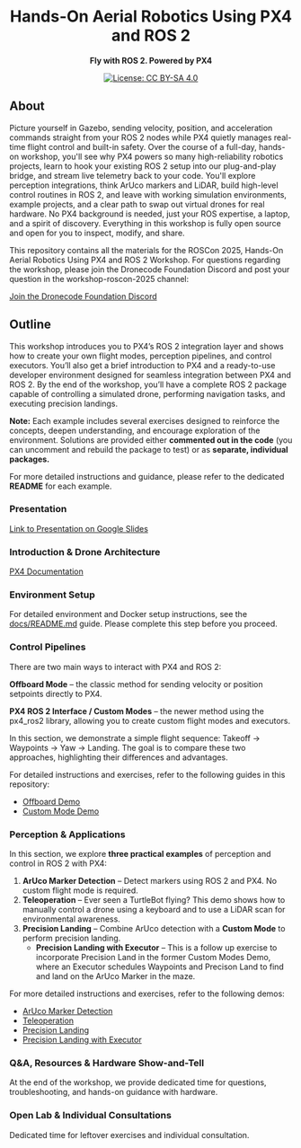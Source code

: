 <h1 align="center">Hands-On Aerial Robotics Using PX4 and ROS 2</h1>

<p align="center">
    <strong>Fly with ROS 2. Powered by PX4</strong>
</p>
<p align="center">
    <a href="https://creativecommons.org/licenses/by-sa/4.0/">
        <img src="https://img.shields.io/badge/License-CC_BY--SA_4.0-lightgrey.svg" alt="License: CC BY-SA 4.0">
    </a>
</p>

## About

Picture yourself in Gazebo, sending velocity, position, and acceleration commands straight from your ROS 2 nodes while PX4 quietly manages real-time flight control and built-in safety.
Over the course of a full-day, hands-on workshop, you'll see why PX4 powers so many high-reliability robotics projects, learn to hook your existing ROS 2 setup into our plug-and-play bridge, and stream live telemetry back to your code.
You'll explore perception integrations, think ArUco markers and LiDAR, build high-level control routines in ROS 2, and leave with working simulation environments, example projects, and a clear path to swap out virtual drones for real hardware.
No PX4 background is needed, just your ROS expertise, a laptop, and a spirit of discovery. Everything in this workshop is fully open source and open for you to inspect, modify, and share.

This repository contains all the materials for the ROSCon 2025, Hands-On Aerial Robotics Using PX4 and ROS 2 Workshop.
For questions regarding the workshop, please join the Dronecode Foundation Discord and post your question in the workshop-roscon-2025 channel:

[Join the Dronecode Foundation Discord](https://discord.gg/dhPwqRVD)

## Outline

This workshop introduces you to PX4’s ROS 2 integration layer and shows how to create your own flight modes, perception pipelines, and control executors.
You’ll also get a brief introduction to PX4 and a ready-to-use developer environment designed for seamless integration between PX4 and ROS 2.
By the end of the workshop, you’ll have a complete ROS 2 package capable of controlling a simulated drone, performing navigation tasks, and executing precision landings.

**Note:** Each example includes several exercises designed to reinforce the concepts, deepen understanding, and encourage exploration of the environment.
Solutions are provided either **commented out in the code** (you can uncomment and rebuild the package to test) or as **separate, individual packages.**

For more detailed instructions and guidance, please refer to the dedicated **README** for each example.

### Presentation

[Link to Presentation on Google Slides](https://docs.google.com/presentation/d/1S0erGP3pqjSlPU8--NCr8zwdNYxXy2enIBOqPs76fCQ/edit?usp=sharing)

### Introduction & Drone Architecture

[PX4 Documentation](https://docs.px4.io/main/en/)

### Environment Setup

For detailed environment and Docker setup instructions, see the [docs/README.md](docs/setup.md) guide.
Please complete this step before you proceed.

### Control Pipelines

There are two main ways to interact with PX4 and ROS 2:

**Offboard Mode** – the classic method for sending velocity or position setpoints directly to PX4.

**PX4 ROS 2 Interface / Custom Modes** – the newer method using the px4_ros2 library, allowing you to create custom flight modes and executors.

In this section, we demonstrate a simple flight sequence: Takeoff → Waypoints → Yaw → Landing.
The goal is to compare these two approaches, highlighting their differences and advantages.

For detailed instructions and exercises, refer to the following guides in this repository:

- [Offboard Demo](px4_roscon_25/offboard_demo/README.md)
- [Custom Mode Demo](px4_roscon_25/custom_mode_demo/README.md)

### Perception & Applications

In this section, we explore **three practical examples** of perception and control in ROS 2 with PX4:

1. **ArUco Marker Detection** – Detect markers using ROS 2 and PX4. No custom flight mode is required.
2. **Teleoperation** – Ever seen a TurtleBot flying? This demo shows how to manually control a drone using a keyboard and to use a LiDAR scan for environmental awareness.
3. **Precision Landing** – Combine ArUco detection with a **Custom Mode** to perform precision landing.
    - **Precision Landing with Executor** – This is a follow up exercise to incorporate Precision Land in the former Custom Modes Demo, where an Executor schedules  Waypoints and Precison Land to find and land on the ArUco Marker in the maze. 

For more detailed instructions and exercises, refer to the following demos:

- [ArUco Marker Detection](px4_roscon_25/aruco_tracker/README.md)
- [Teleoperation](px4_roscon_25/teleop/README.md)
- [Precision Landing](px4_roscon_25/precision_land/README.md)
- [Precision Landing with Executor](px4_roscon_25/precision_land_executor/README.md)

### Q&A, Resources & Hardware Show-and-Tell

At the end of the workshop, we provide dedicated time for questions, troubleshooting, and hands-on guidance with hardware.

### Open Lab & Individual Consultations

Dedicated time for leftover exercises and individual consultation.
